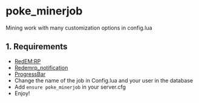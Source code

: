 # poke_minerjob
 Mining work with many customization options in config.lua

## 1. Requirements
- [RedEM:RP](https://github.com/RedEM-RP/redem_roleplay)
- [Redemrp_notification](https://github.com/Ktos93/redemrp_notification)
- [ProgressBar](https://github.com/PokeSerGG/RedM-ProgressBar)
- Change the name of the job in Config.lua and your user in the database
- Add ```ensure poke_minerjob``` in your server.cfg
- Enjoy!
